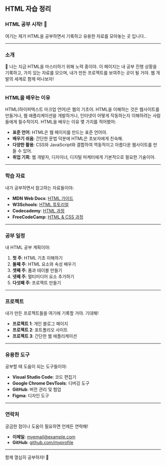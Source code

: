 ## HTML 자습 정리

### HTML 공부 시작! 🚀

여기는 제가 HTML을 공부하면서 기록하고 유용한 자료를 모아놓는 곳 입니다..

---

### 소개

👋 나는 지금 HTML을 마스터하기 위해 노력 중이야. 이 페이지는 내 공부 진행 상황을 기록하고, 가치 있는 자료를 모으며, 내가 만든 프로젝트를 보여주는 곳이 될 거야. 웹 개발의 세계로 함께 떠나보자!

---

### HTML을 배우는 이유

HTML(하이퍼텍스트 마크업 언어)은 웹의 기초야. HTML을 이해하는 것은 웹사이트를 만들거나, 웹 애플리케이션을 개발하거나, 인터넷이 어떻게 작동하는지 이해하려는 사람들에게 필수적이지. HTML을 배우는 이유 몇 가지를 적어봤어:

- **표준 언어**: HTML은 웹 페이지를 만드는 표준 언어야.
- **배우기 쉬움**: 간단한 문법 덕분에 HTML은 초보자에게 친숙해.
- **다양한 활용**: CSS와 JavaScript와 결합하여 역동적이고 아름다운 웹사이트를 만들 수 있어.
- **취업 기회**: 웹 개발자, 디자이너, 디지털 마케터에게 기본적으로 필요한 기술이야.

---

### 학습 자료

내가 공부하면서 참고하는 자료들이야:

- **MDN Web Docs**: [HTML 가이드](https://developer.mozilla.org/ko/docs/Web/HTML)
- **W3Schools**: [HTML 튜토리얼](https://www.w3schools.com/html/)
- **Codecademy**: [HTML 과정](https://www.codecademy.com/learn/learn-html)
- **FreeCodeCamp**: [HTML & CSS 과정](https://www.freecodecamp.org/learn/responsive-web-design/)

---

### 공부 일정

내 HTML 공부 계획이야:

1. **첫 주**: HTML 기초 이해하기
2. **둘째 주**: HTML 요소와 속성 배우기
3. **셋째 주**: 폼과 테이블 만들기
4. **넷째 주**: 멀티미디어 요소 추가하기
5. **다섯째 주**: 프로젝트 만들기

---

### 프로젝트

내가 만든 프로젝트들을 여기에 기록할 거야. 기대해!

- **프로젝트 1**: 개인 블로그 페이지
- **프로젝트 2**: 포트폴리오 사이트
- **프로젝트 3**: 간단한 웹 애플리케이션

---

### 유용한 도구

공부할 때 도움이 되는 도구들이야:

- **Visual Studio Code**: 코드 편집기
- **Google Chrome DevTools**: 디버깅 도구
- **GitHub**: 버전 관리 및 협업
- **Figma**: 디자인 도구

---

### 연락처

궁금한 점이나 도움이 필요하면 언제든 연락해!

- **이메일**: myemail@example.com
- **GitHub**: [github.com/myprofile](https://github.com/myprofile)

---

함께 열심히 공부하자! 💪
